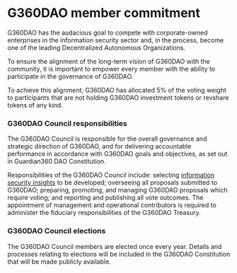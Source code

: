 # G360DAO member commitment

G360DAO has the audacious goal to compete with corporate-owned enterprises in the information security sector and, in the process, become one of the leading Decentralized Autonomous Organizations.&#x20;

To ensure the alignment of the long-term vision of G360DAO with the community, it is important to empower every member with the ability to participate in the governance of G360DAO.&#x20;

To achieve this alignment, G360DAO has allocated 5% of the voting weight to participants that are not holding G360DAO investment tokens or revshare tokens of any kind.

### G360DAO Council responsibilities&#x20;

The G360DAO Council is responsible for the overall governance and strategic direction of G360DAO, and for delivering accountable performance in accordance with G360DAO goals and objectives, as set out in Guardian360 DAO Constitution.&#x20;

Responsibilities of the G360DAO Council include: selecting [information security insights](https://github.com/Guardian360DAO/information-security-insights) to be developed; overseeing all proposals submitted to G360DAO; preparing, promoting, and managing G360DAO proposals which require voting; and reporting and publishing all vote outcomes. The appointment of management and operational contributors is required to administer the fiduciary responsibilities of the G360DAO Treasury.&#x20;

### G360DAO Council elections

The G360DAO Council members are elected once every year. Details and processes relating to elections will be included in the G360DAO Constitution that will be made publicly available.
